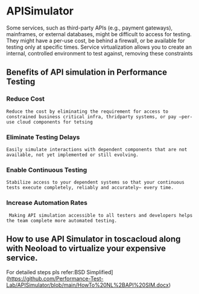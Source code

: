 # APISimulator
Some services, such as third-party APIs (e.g., payment gateways), mainframes, or external databases, might be difficult to access for testing. They might have a per-use cost, be behind a firewall, or be available for testing only at specific times. Service virtualization allows you to create an internal, controlled environment to test against, removing these constraints
## Benefits of API simulation in Performance Testing
  ### Reduce Cost
    Reduce the cost by eliminating the requirement for access to constrained business critical infra, thridparty systems, or pay –per-use cloud components for tetsing
  ### Eliminate Testing Delays
    Easily simulate interactions with dependent components that are not available, not yet implemented or still evolving.
  ### Enable Continuous Testing
    Stabilize access to your dependent systems so that your continuous tests execute completely, reliably and accurately– every time.
  ### Increase Automation Rates
     Making API simulation accessible to all testers and developers helps the team complete more automated testing.
                                                                                                                                                              
## How to use API Simulator in toscacloud along with Neoload to virtualize your expensive service. 
For detailed steps pls refer:BSD Simplified](https://github.com/Performance-Test-Lab/APISimulator/blob/main/HowTo%20NL%2BAPI%20SIM.docx)  

